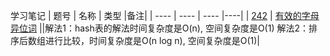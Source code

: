 学习笔记
|  题号   | 名称  | 类型 |备注|
|  ----  | ----  | ---- |----|
|  [242](https://leetcode-cn.com/problems/valid-anagram/)  | [有效的字母异位词](https://leetcode-cn.com/problems/valid-anagram/) ||解法1：hash表的解法时间复杂度是O(n), 空间复杂度是O(1) 解法2：排序后数组进行比较，时间复杂度是O(n log n), 空间复杂度是O(1)|